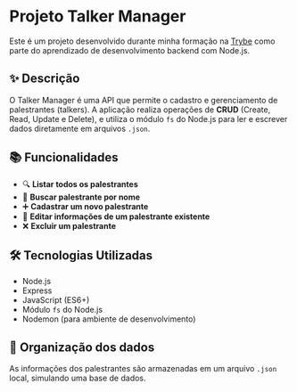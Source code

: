 # Projeto Talker Manager

Este é um projeto desenvolvido durante minha formação na [Trybe](https://www.betrybe.com/) como parte do aprendizado de desenvolvimento backend com Node.js.

## ✨ Descrição

O Talker Manager é uma API que permite o cadastro e gerenciamento de palestrantes (talkers). A aplicação realiza operações de **CRUD** (Create, Read, Update e Delete), e utiliza o módulo `fs` do Node.js para ler e escrever dados diretamente em arquivos `.json`.

## 📚 Funcionalidades

- 🔍 **Listar todos os palestrantes**
- 🔎 **Buscar palestrante por nome**
- ➕ **Cadastrar um novo palestrante**
- 📝 **Editar informações de um palestrante existente**
- ❌ **Excluir um palestrante**

## 🛠️ Tecnologias Utilizadas

- Node.js
- Express
- JavaScript (ES6+)
- Módulo `fs` do Node.js
- Nodemon (para ambiente de desenvolvimento)

## 📁 Organização dos dados

As informações dos palestrantes são armazenadas em um arquivo `.json` local, simulando uma base de dados.